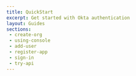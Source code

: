 ```yaml
---
title: QuickStart
excerpt: Get started with Okta authentication
layout: Guides
sections:
 - create-org
 - using-console
 - add-user
 - register-app
 - sign-in
 - try-api
---
```


